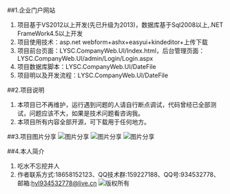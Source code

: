 ##1.企业门户网站
1. 项目基于VS2012以上开发(先已升级为2013)，数据库基于Sql2008以上,.NET FrameWork4.5以上开发
2. 项目使用技术：asp.net webform+ashx+easyui+kindeditor+上传下载
3. 项目前台页面：LYSC.CompanyWeb.UI/Index.html，后台管理页面：LYSC.CompanyWeb.UI/admin/Login/Login.aspx
4. 项目数据库脚本：LYSC.CompanyWeb.UI/DateFile
5. 项目明以及开发流程：LYSC.CompanyWeb.UI/DateFile 

##2.项目说明
1. 本项目已不再维护，运行遇到问题的人请自行断点调试，代码曾经已全部测试，问题应该不大，如果是技术问题看咨询我。
2. 本项目所有内容全部开源，可下载用于任何地方。

##3.项目图片分享
![图片分享](http://images.cnblogs.com/cnblogs_com/hanyinglong/815249/o_company1.png)
![图片分享](http://images.cnblogs.com/cnblogs_com/hanyinglong/815249/o_company2.png)
![图片分享](http://images.cnblogs.com/cnblogs_com/hanyinglong/815249/o_company3.png)

##4.本人简介
1. 吃水不忘挖井人
2. 作者联系方式:18658152123、QQ技术群:159227188、QQ号:934532778、邮箱:hyl934532778@live.cn
﻿![版权所有](http://pic.cnblogs.com/avatar/a359161.png?id=01220003)